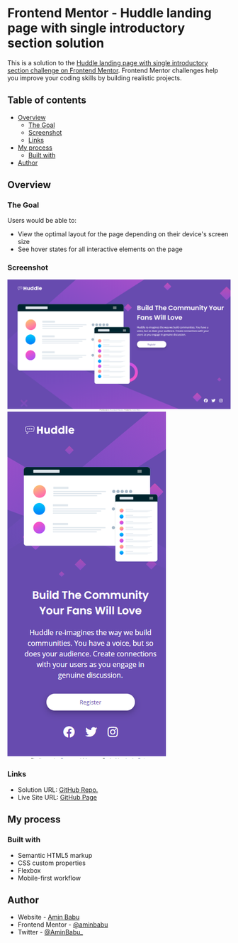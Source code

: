 # Frontend Mentor - Huddle landing page with single introductory section solution

This is a solution to the [Huddle landing page with single introductory section challenge on Frontend Mentor](https://www.frontendmentor.io/challenges/huddle-landing-page-with-a-single-introductory-section-B_2Wvxgi0). Frontend Mentor challenges help you improve your coding skills by building realistic projects.

## Table of contents

- [Overview](#overview)
  - [The Goal](#the-goal)
  - [Screenshot](#screenshot)
  - [Links](#links)
- [My process](#my-process)
  - [Built with](#built-with)
- [Author](#author)

## Overview

### The Goal

Users would be able to:

- View the optimal layout for the page depending on their device's screen size
- See hover states for all interactive elements on the page

### Screenshot

![Desktop Preview](./design/desktop.png)
![Mobile Preview](./design/mobile.png)

### Links

- Solution URL: [GitHub Repo.](https://github.com/aminbabu/FrontendMentorChallenges/tree/master/pages/huddle-landing-page-with-single-introductory-section)
- Live Site URL: [GitHub Page](https://aminbabu.github.io/FrontendMentorChallenges/pages/huddle-landing-page-with-single-introductory-section/)

## My process

### Built with

- Semantic HTML5 markup
- CSS custom properties
- Flexbox
- Mobile-first workflow

## Author

- Website - [Amin Babu](#)
- Frontend Mentor - [@aminbabu](https://www.frontendmentor.io/profile/aminbabu)
- Twitter - [@AminBabu_](https://www.twitter.com/AminBabu_)
